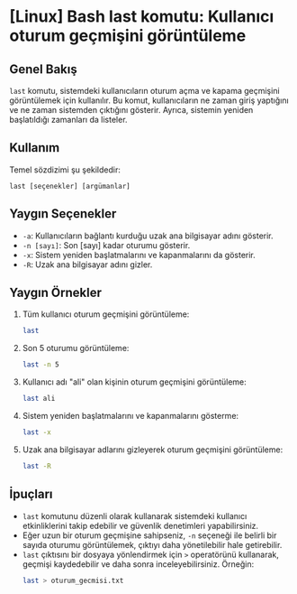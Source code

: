 # [Linux] Bash last komutu: Kullanıcı oturum geçmişini görüntüleme

## Genel Bakış
`last` komutu, sistemdeki kullanıcıların oturum açma ve kapama geçmişini görüntülemek için kullanılır. Bu komut, kullanıcıların ne zaman giriş yaptığını ve ne zaman sistemden çıktığını gösterir. Ayrıca, sistemin yeniden başlatıldığı zamanları da listeler.

## Kullanım
Temel sözdizimi şu şekildedir:
```
last [seçenekler] [argümanlar]
```

## Yaygın Seçenekler
- `-a`: Kullanıcıların bağlantı kurduğu uzak ana bilgisayar adını gösterir.
- `-n [sayı]`: Son [sayı] kadar oturumu gösterir.
- `-x`: Sistem yeniden başlatmalarını ve kapanmalarını da gösterir.
- `-R`: Uzak ana bilgisayar adını gizler.

## Yaygın Örnekler
1. Tüm kullanıcı oturum geçmişini görüntüleme:
   ```bash
   last
   ```

2. Son 5 oturumu görüntüleme:
   ```bash
   last -n 5
   ```

3. Kullanıcı adı "ali" olan kişinin oturum geçmişini görüntüleme:
   ```bash
   last ali
   ```

4. Sistem yeniden başlatmalarını ve kapanmalarını gösterme:
   ```bash
   last -x
   ```

5. Uzak ana bilgisayar adlarını gizleyerek oturum geçmişini görüntüleme:
   ```bash
   last -R
   ```

## İpuçları
- `last` komutunu düzenli olarak kullanarak sistemdeki kullanıcı etkinliklerini takip edebilir ve güvenlik denetimleri yapabilirsiniz.
- Eğer uzun bir oturum geçmişine sahipseniz, `-n` seçeneği ile belirli bir sayıda oturumu görüntülemek, çıktıyı daha yönetilebilir hale getirebilir.
- `last` çıktısını bir dosyaya yönlendirmek için `>` operatörünü kullanarak, geçmişi kaydedebilir ve daha sonra inceleyebilirsiniz. Örneğin:
  ```bash
  last > oturum_gecmisi.txt
  ```